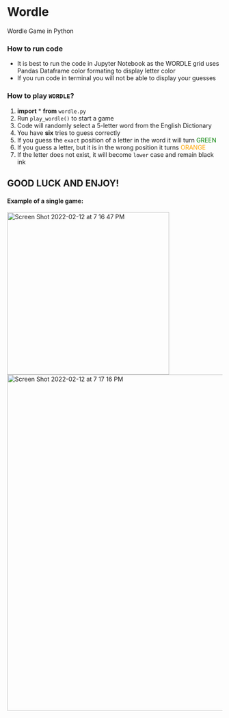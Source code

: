 # Wordle
Wordle Game in Python

### How to run code
- It is best to run the code in Jupyter Notebook as the WORDLE grid uses Pandas Dataframe color formating to display letter color
- If you run code in terminal you will not be able to display your guesses

### How to play `WORDLE`?

1. **import** * **from** `wordle.py` 
2. Run `play_wordle()` to start a game
3. Code will randomly select a 5-letter word from the English Dictionary
4. You have **six** tries to guess correctly
5. If you guess the `exact` position of a letter in the word it will turn <span style="color:green">GREEN</span>
6. If you guess a letter, but it is in the wrong position it turns <span style="color:orange">ORANGE</span>
7. If the letter does not exist, it will become `lower` case and remain black ink

## GOOD LUCK AND ENJOY!

#### Example of a single game:

<img width="379" alt="Screen Shot 2022-02-12 at 7 16 47 PM" src="https://user-images.githubusercontent.com/40249921/153733687-f996b3db-c378-4ae0-86c8-b40c81a9d4cb.png">

<img width="785" alt="Screen Shot 2022-02-12 at 7 17 16 PM" src="https://user-images.githubusercontent.com/40249921/153733689-8812a2dc-06a8-4190-8926-be670a4e44be.png">

